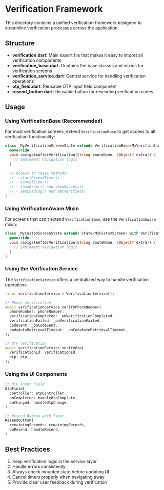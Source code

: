 # Verification Framework

This directory contains a unified verification framework designed to streamline verification processes across the application.

## Structure

- **verification.dart**: Main export file that makes it easy to import all verification components
- **verification_base.dart**: Contains the base classes and mixins for verification screens
- **verification_service.dart**: Central service for handling verification operations
- **otp_field.dart**: Reusable OTP input field component
- **resend_button.dart**: Reusable button for resending verification codes

## Usage

### Using VerificationBase (Recommended)

For most verification screens, extend `VerificationBase` to get access to all verification functionality:

```dart
class _MyVerificationScreenState extends VerificationBase<MyVerificationScreen> {
  @override
  void navigateAfterVerification(String routeName, {Object? extra}) {
    // Implement navigation logic
  }
  
  // Access to these methods:
  // - startResendTimer()
  // - cancelTimer()
  // - showError() and showSuccess()
  // - setLoading() and setVerified()
}
```

### Using VerificationAware Mixin

For screens that can't extend `VerificationBase`, use the `VerificationAware` mixin:

```dart
class _MyCustomScreenState extends State<MyCustomScreen> with VerificationAware {
  @override
  void navigateAfterVerification(String routeName, {Object? extra}) {
    // Implement navigation logic
  }
}
```

### Using the Verification Service

The `VerificationService` offers a centralized way to handle verification operations:

```dart
final verificationService = VerificationService();

// Phone verification
await verificationService.verifyPhoneNumber(
  phoneNumber: phoneNumber,
  verificationCompleted: _onVerificationCompleted,
  verificationFailed: _onVerificationFailed,
  codeSent: _onCodeSent,
  codeAutoRetrievalTimeout: _onCodeAutoRetrievalTimeout,
);

// OTP verification
await verificationService.verifyOtp(
  verificationId: verificationId,
  otp: otp,
);
```

### Using the UI Components

```dart
// OTP Input Field
OtpField(
  controller: otpController,
  onCompleted: handleOtpComplete,
  onChanged: handleOtpChange,
)

// Resend Button with Timer
ResendButton(
  remainingSeconds: remainingSeconds,
  onResend: handleResend,
)
```

## Best Practices

1. Keep verification logic in the service layer
2. Handle errors consistently
3. Always check mounted state before updating UI
4. Cancel timers properly when navigating away
5. Provide clear user feedback during verification 